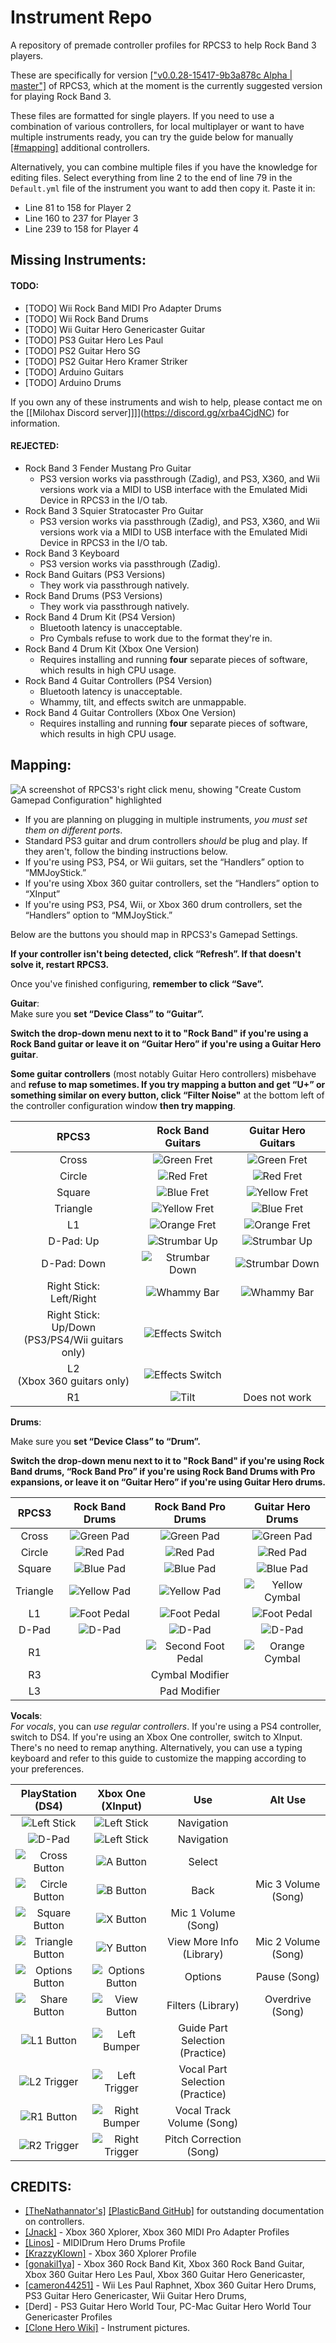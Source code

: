 # Instrument Repo

A repository of premade controller profiles for RPCS3 to help Rock Band 3 players.

These are specifically for version [["v0.0.28-15417-9b3a878c Alpha | master"]](https://github.com/RPCS3/rpcs3-binaries-win/releases/download/build-9b3a878c189e4e688b6025de0d0ff659116dcade/rpcs3-v0.0.28-15417-9b3a878c_win64.7z) of RPCS3, which at the moment is the currently suggested version for playing Rock Band 3.

These files are formatted for single players. If you need to use a combination of various controllers, for local multiplayer or want to have multiple instruments ready, you can try the guide below for manually [[#mapping]](#mapping) additional controllers.

Alternatively, you can combine multiple files if you have the knowledge for editing files. 
Select everything from line 2 to the end of line 79 in the `Default.yml` file of the instrument you want to add then copy it. 
Paste it in:
* Line 81 to 158 for Player 2
* Line 160 to 237 for Player 3
* Line 239 to 158 for Player 4

## Missing Instruments:

#### TODO:
* [TODO] Wii Rock Band MIDI Pro Adapter Drums
* [TODO] Wii Rock Band Drums
* [TODO] Wii Guitar Hero Genericaster Guitar
* [TODO] PS3 Guitar Hero Les Paul
* [TODO] PS2 Guitar Hero SG
* [TODO] PS2 Guitar Hero Kramer Striker
* [TODO] Arduino Guitars
* [TODO] Arduino Drums

If you own any of these instruments and wish to help, please contact me on the [[Milohax Discord server]]]](https://discord.gg/xrba4CjdNC) for information.

#### REJECTED:
* Rock Band 3 Fender Mustang Pro Guitar
	* PS3 version works via passthrough (Zadig), and PS3, X360, and Wii versions work via a MIDI to USB interface with the Emulated Midi Device in RPCS3 in the I/O tab.
* Rock Band 3 Squier Stratocaster Pro Guitar
	* PS3 version works via passthrough (Zadig), and PS3, X360, and Wii versions work via a MIDI to USB interface with the Emulated Midi Device in RPCS3 in the I/O tab.
* Rock Band 3 Keyboard
	* PS3 version works via passthrough (Zadig).
* Rock Band Guitars (PS3 Versions)
	* They work via passthrough natively.
* Rock Band Drums (PS3 Versions)
	* They work via passthrough natively.
* Rock Band 4 Drum Kit (PS4 Version)
	* Bluetooth latency is unacceptable.
	* Pro Cymbals refuse to work due to the format they're in.
* Rock Band 4 Drum Kit (Xbox One Version)
	* Requires installing and running **four** separate pieces of software, which results in high CPU usage.
* Rock Band 4 Guitar Controllers (PS4 Version)
	* Bluetooth latency is unacceptable.
	* Whammy, tilt, and effects switch are unmappable.
* Rock Band 4 Guitar Controllers (Xbox One Version)
	* Requires installing and running **four** separate pieces of software, which results in high CPU usage.

## Mapping:
![A screenshot of RPCS3's right click menu, showing "Create Custom Gamepad Configuration" highlighted](https://github.com/carlmylo/rb3-pc/blob/english-win/images/conf/rpcs3pad.png "Create Custom Gamepad Configuration")

* If you are planning on plugging in multiple instruments, _you must set them on different ports_.
* Standard PS3 guitar and drum controllers _should_ be plug and play. If they aren't, follow the binding instructions below. 
* If you're using PS3, PS4, or Wii guitars, set the “Handlers” option to “MMJoyStick.” 
* If you're using Xbox 360 guitar controllers, set the “Handlers” option to “XInput”
*  If you're using PS3, PS4, Wii, or Xbox 360 drum controllers, set the “Handlers” option to “MMJoyStick.”

Below are the buttons you should map in RPCS3's Gamepad Settings.

**If your controller isn't being detected, click “Refresh”. If that doesn't solve it, restart RPCS3.**

Once you've finished configuring, **remember to click “Save”.**

  
**Guitar**:  
Make sure you **set “Device Class” to “Guitar”.**

**Switch the drop-down menu next to it to "Rock Band" if you're using a Rock Band guitar or leave it on “Guitar Hero” if you're using a Guitar Hero guitar**. 
 
**Some guitar controllers** (most notably Guitar Hero controllers) misbehave and **refuse to map sometimes. If you try mapping a button and get “U+” or something similar on every button, click “Filter Noise"** at the bottom left of the controller configuration window **then try mapping**.

| **RPCS3**          | **Rock Band Guitars** | **Guitar Hero Guitars** |
|:------------------:|:---------------------:|:-----------------------:|
| Cross | ![Green Fret](https://github.com/carlmylo/rb3-pc/blob/english-win/images/btns/gtrs/gf.png "Green Fret") | ![Green Fret](https://github.com/carlmylo/rb3-pc/blob/english-win/images/btns/gtrs/gf.png "Green Fret") |
| Circle | ![Red Fret](https://github.com/carlmylo/rb3-pc/blob/english-win/images/btns/gtrs/rf.png "Red Fret") | ![Red Fret](https://github.com/carlmylo/rb3-pc/blob/english-win/images/btns/gtrs/rf.png "Red Fret") |
| Square | ![Blue Fret](https://github.com/carlmylo/rb3-pc/blob/english-win/images/btns/gtrs/bf.png "Blue Fret") | ![Yellow Fret](https://github.com/carlmylo/rb3-pc/blob/english-win/images/btns/gtrs/yf.png "Yellow Fret") |
| Triangle | ![Yellow Fret](https://github.com/carlmylo/rb3-pc/blob/english-win/images/btns/gtrs/yf.png "Yellow Fret") | ![Blue Fret](https://github.com/carlmylo/rb3-pc/blob/english-win/images/btns/gtrs/bf.png "Blue Fret") |
| L1 | ![Orange Fret](https://github.com/carlmylo/rb3-pc/blob/english-win/images/btns/gtrs/of.png "Orange Fret") | ![Orange Fret](https://github.com/carlmylo/rb3-pc/blob/english-win/images/btns/gtrs/of.png "Orange Fret") |
| D-Pad: Up | ![Strumbar Up](https://github.com/carlmylo/rb3-pc/blob/english-win/images/btns/gtrs/sbu.png "Strumbar Up") | ![Strumbar Up](https://github.com/carlmylo/rb3-pc/blob/english-win/images/btns/gtrs/sbu.png "Strumbar Up") |
| D-Pad: Down | ![Strumbar Down](https://github.com/carlmylo/rb3-pc/blob/english-win/images/btns/gtrs/sbd.png "Strumbar Down") | ![Strumbar Down](https://github.com/carlmylo/rb3-pc/blob/english-win/images/btns/gtrs/sbd.png "Strumbar Down") |
| Right Stick: <br/> Left/Right | ![Whammy Bar](https://github.com/carlmylo/rb3-pc/blob/english-win/images/btns/gtrs/wb.png "Whammy Bar") | ![Whammy Bar](https://github.com/carlmylo/rb3-pc/blob/english-win/images/btns/gtrs/wb.png "Whammy Bar") |
| Right Stick: <br/> Up/Down <br/> (PS3/PS4/Wii guitars only) | ![Effects Switch](https://github.com/carlmylo/rb3-pc/blob/english-win/images/btns/gtrs/fx.png "Effects Switch") | |
| L2 <br/> (Xbox 360 guitars only) | ![Effects Switch](https://github.com/carlmylo/rb3-pc/blob/english-win/images/btns/gtrs/fx.png "Effects Switch") | |
| R1 | ![Tilt](https://github.com/carlmylo/rb3-pc/blob/english-win/images/btns/gtrs/ts.png "Tilt") | Does not work |


**Drums**:

Make sure you **set “Device Class” to “Drum”.**

**Switch the drop-down menu next to it to "Rock Band" if you're using Rock Band drums, “Rock Band Pro” if you're using Rock Band Drums with Pro expansions, or leave it on “Guitar Hero” if you're using Guitar Hero drums.**

| **RPCS3**    | **Rock Band Drums** | **Rock Band Pro Drums** | **Guitar Hero Drums** |
|:--------:|:---------------:|:-------------------:|:-----------------:|
| Cross | ![Green Pad](https://github.com/carlmylo/rb3-pc/blob/english-win/images/btns/drms/rb/gp.png "Green Pad") | ![Green Pad](https://github.com/carlmylo/rb3-pc/blob/english-win/images/btns/drms/rb/gp.png "Green Pad") | ![Green Pad](https://github.com/carlmylo/rb3-pc/blob/english-win/images/btns/drms/gh/gp.png "Green Pad") |
| Circle | ![Red Pad](https://github.com/carlmylo/rb3-pc/blob/english-win/images/btns/drms/rb/rp.png "Red Pad") | ![Red Pad](https://github.com/carlmylo/rb3-pc/blob/english-win/images/btns/drms/rb/rp.png "Red Pad") | ![Red Pad](https://github.com/carlmylo/rb3-pc/blob/english-win/images/btns/drms/gh/rp.png "Red Pad") |
| Square | ![Blue Pad](https://github.com/carlmylo/rb3-pc/blob/english-win/images/btns/drms/rb/bp.png "Blue Pad") | ![Blue Pad](https://github.com/carlmylo/rb3-pc/blob/english-win/images/btns/drms/rb/bp.png "Blue Pad") | ![Blue Pad](https://github.com/carlmylo/rb3-pc/blob/english-win/images/btns/drms/gh/bp.png "Blue Pad") |
| Triangle | ![Yellow Pad](https://github.com/carlmylo/rb3-pc/blob/english-win/images/btns/drms/rb/yp.png "Yellow Pad") | ![Yellow Pad](https://github.com/carlmylo/rb3-pc/blob/english-win/images/btns/drms/rb/yp.png "Yellow Pad") | ![Yellow Cymbal](https://github.com/carlmylo/rb3-pc/blob/english-win/images/btns/drms/gh/yc.png "Yellow Cymbal") |
| L1 | ![Foot Pedal](https://github.com/carlmylo/rb3-pc/blob/english-win/images/btns/drms/rb/kp.png "Foot Pedal") | ![Foot Pedal](https://github.com/carlmylo/rb3-pc/blob/english-win/images/btns/drms/rb/kp.png "Foot Pedal") | ![Foot Pedal](https://github.com/carlmylo/rb3-pc/blob/english-win/images/btns/drms/gh/kp.png "Foot Pedal") |
| D-Pad | ![D-Pad](https://github.com/carlmylo/rb3-pc/blob/english-win/images/btns/ctrls/xbox/dp.png "D-Pad") | ![D-Pad](https://github.com/carlmylo/rb3-pc/blob/english-win/images/btns/ctrls/xbox/dp.png "D-Pad") | ![D-Pad](https://github.com/carlmylo/rb3-pc/blob/english-win/images/btns/ctrls/xbox/dp.png "D-Pad") |
| R1 |  | ![Second Foot Pedal](https://github.com/carlmylo/rb3-pc/blob/english-win/images/btns/drms/rb/kp.png "Second Foot Pedal") | ![Orange Cymbal](https://github.com/carlmylo/rb3-pc/blob/english-win/images/btns/drms/gh/oc.png "Orange Cymbal") |
| R3 |  | Cymbal Modifier | |
| L3 |  | Pad Modifier | |


**Vocals**:  
*For vocals*, you can *use regular controllers*. If you're using a PS4 controller, switch to DS4. If you're using an Xbox One controller, switch to XInput. There's no need to remap anything. Alternatively, you can use a typing keyboard and refer to this guide to customize the mapping according to your preferences.

| **PlayStation (DS4)** | **Xbox One (XInput)** | **Use**                         | **Alt Use**         |
|:---------------------:|:---------------------:|:-------------------------------:|:-------------------:|
| ![Left Stick](https://github.com/carlmylo/rb3-pc/blob/english-win/images/btns/ctrls/ps4/ls.png "Left Stick") | ![Left Stick](https://github.com/carlmylo/rb3-pc/blob/english-win/images/btns/ctrls/xbox/ls.png "Left Stick") | Navigation |
| ![D-Pad](https://github.com/carlmylo/rb3-pc/blob/english-win/images/btns/ctrls/ps4/dp.png "D-Pad") | ![Left Stick](https://github.com/carlmylo/rb3-pc/blob/english-win/images/btns/ctrls/xbox/dp.png "D-Pad") | Navigation |
| ![Cross Button](https://github.com/carlmylo/rb3-pc/blob/english-win/images/btns/ctrls/ps4/x.png "Cross Button") | ![A Button](https://github.com/carlmylo/rb3-pc/blob/english-win/images/btns/ctrls/xbox/a.png "A Button") | Select                          |
| ![Circle Button](https://github.com/carlmylo/rb3-pc/blob/english-win/images/btns/ctrls/ps4/o.png "Circle Button") | ![B Button](https://github.com/carlmylo/rb3-pc/blob/english-win/images/btns/ctrls/xbox/b.png "B Button") | Back                            | Mic 3 Volume (Song) |
| ![Square Button](https://github.com/carlmylo/rb3-pc/blob/english-win/images/btns/ctrls/ps4/s.png "Square Button") | ![X Button](https://github.com/carlmylo/rb3-pc/blob/english-win/images/btns/ctrls/xbox/x.png "X Button") | Mic 1 Volume (Song) |
| ![Triangle Button](https://github.com/carlmylo/rb3-pc/blob/english-win/images/btns/ctrls/ps4/t.png "Triangle Button") | ![Y Button](https://github.com/carlmylo/rb3-pc/blob/english-win/images/btns/ctrls/xbox/y.png "Y Button") | View More Info (Library)        | Mic 2 Volume (Song) |
| ![Options Button](https://github.com/carlmylo/rb3-pc/blob/english-win/images/btns/ctrls/ps4/opt.png "Options Button") | ![Options Button](https://github.com/carlmylo/rb3-pc/blob/english-win/images/btns/ctrls/xbox/opt.png "Options Button") | Options                         | Pause (Song)        |
| ![Share Button](https://github.com/carlmylo/rb3-pc/blob/english-win/images/btns/ctrls/ps4/shr.png "Share Button") | ![View Button](https://github.com/carlmylo/rb3-pc/blob/english-win/images/btns/ctrls/xbox/viw.png "View Button") | Filters (Library)               | Overdrive (Song)    |
| ![L1 Button](https://github.com/carlmylo/rb3-pc/blob/english-win/images/btns/ctrls/ps4/l1.png "L1 Button") | ![Left Bumper](https://github.com/carlmylo/rb3-pc/blob/english-win/images/btns/ctrls/xbox/lb.png "Left Bumper") | Guide Part Selection (Practice) |
| ![L2 Trigger](https://github.com/carlmylo/rb3-pc/blob/english-win/images/btns/ctrls/ps4/l2.png "L2 Trigger") | ![Left Trigger](https://github.com/carlmylo/rb3-pc/blob/english-win/images/btns/ctrls/xbox/lt.png "Left Trigger") | Vocal Part Selection (Practice) |
| ![R1 Button](https://github.com/carlmylo/rb3-pc/blob/english-win/images/btns/ctrls/ps4/r1.png "R1 Button") | ![Right Bumper](https://github.com/carlmylo/rb3-pc/blob/english-win/images/btns/ctrls/xbox/rb.png "Right Bumper") | Vocal Track Volume (Song)       |
| ![R2 Trigger](https://github.com/carlmylo/rb3-pc/blob/english-win/images/btns/ctrls/ps4/r2.png "R2 Trigger") | ![Right Trigger](https://github.com/carlmylo/rb3-pc/blob/english-win/images/btns/ctrls/xbox/rt.png "Right Trigger") | Pitch Correction (Song)         |


## CREDITS:
* [[TheNathannator's]](https://github.com/TheNathannator) [[PlasticBand GitHub]](https://github.com/TheNathannator/PlasticBand) for outstanding documentation on controllers.
* [[Jnack]](https://www.youtube.com/@jnackmclain) - Xbox 360 Xplorer, Xbox 360 MIDI Pro Adapter Profiles
* [[Linos]](https://www.youtube.com/@LinosMelendi) - MIDIDrum Hero Drums Profile 
* [[KrazzyKlown]](https://www.youtube.com/@KrazzyKlown) - Xbox 360 Xplorer Profile
* [[gonakil1ya]](https://linktr.ee/Gonakil1ya) - Xbox 360 Rock Band Kit, Xbox 360 Rock Band Guitar, Xbox 360 Guitar Hero Les Paul, Xbox 360 Guitar Hero Genericaster, 
* [[cameron44251]](https://www.youtube.com/channel/UCC5SlXPlnlGwBG7w6mvfx8g) - Wii Les Paul Raphnet, Xbox 360 Guitar Hero Drums, PS3 Guitar Hero Genericaster, Wii Guitar Hero Drums,
* [Derd] - PS3 Guitar Hero World Tour, PC-Mac Guitar Hero World Tour Genericaster Profiles
* [[Clone Hero Wiki]](https://wiki.clonehero.net/) - Instrument pictures.